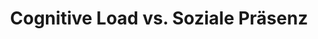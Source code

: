 ---
moduleTitle: Instruktionale Videos
unitTitle: Lehrpersonen in Videos
title: Cognitive Load vs. Soziale Präsenz
module: 7
unit: 2
subunit: 5
type: video
---